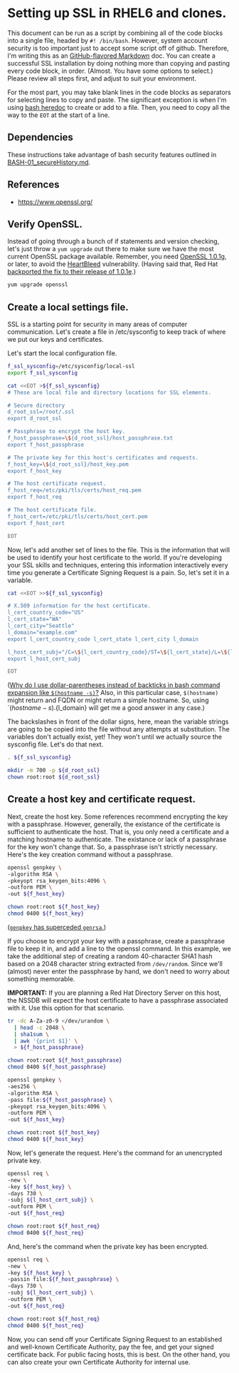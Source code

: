# Setting up SSL in RHEL6 and clones.
 
This document can be run as a script by combining all of the code blocks into a single file, headed by `#! /bin/bash`. However, system account security is too important just to accept some script off of github. Therefore, I'm writing this as an [GitHub-flavored Markdown][gmd] doc. You can create a successful SSL installation by doing nothing more than copying and pasting every code block, in order. (Almost. You have some options to select.) Please review all steps first, and adjust to suit your environment.
 
For the most part, you may take blank lines in the code blocks as separators for selecting lines to copy and paste. The significant exception is when I'm using [bash heredoc][heredoc] to create or add to a file. Then, you need to copy all the way to the `EOT` at the start of a line.

[gmd]: https://help.github.com/articles/github-flavored-markdown
[heredoc]: http://www.tldp.org/LDP/abs/html/here-docs.html


## Dependencies

These instructions take advantage of bash security features outlined in [BASH-01_secureHistory.md][BASH-01].

[BASH-01]: https://github.com/dafydd2277/accountSecurity/blob/master/BASH-01_secureHistory.md


## References

- https://www.openssl.org/


## Verify OpenSSL.
 
Instead of going through a bunch of if statements and version checking, let's just throw a `yum upgrade` out there to make sure we have the most current OpenSSL package available. Remember, you need [OpenSSL 1.0.1g][openssl], or later, to avoid the [HeartBleed][] vulnerability. (Having said that, Red Hat [backported the fix to their release of 1.0.1e][bug1084875].)
 
```bash
yum upgrade openssl
```
 
[openssl]: https://www.openssl.org/
[HeartBleed]: https://en.wikipedia.org/wiki/Heartbleed
[bug1084875]: https://bugzilla.redhat.com/show_bug.cgi?id=1084875


## Create a local settings file.

SSL is a starting point for security in many areas of computer communication. Let's create a file in /etc/sysconfig to keep track of where we put our keys and certificates.


Let's start the local configuration file.

```bash
f_ssl_sysconfig=/etc/sysconfig/local-ssl
export f_ssl_sysconfig

cat <<EOT >${f_ssl_sysconfig}
# These are local file and directory locations for SSL elements.

# Secure directory
d_root_ssl=/root/.ssl
export d_root_ssl

# Passphrase to encrypt the host key.
f_host_passphrase=\${d_root_ssl}/host_passphrase.txt
export f_host_passphrase

# The private key for this host's certificates and requests.
f_host_key=\${d_root_ssl}/host_key.pem
export f_host_key

# The host certificate request.
f_host_req=/etc/pki/tls/certs/host_req.pem
export f_host_req

# The host certificate file.
f_host_cert=/etc/pki/tls/certs/host_cert.pem
export f_host_cert

EOT
```


Now, let's add another set of lines to the file. This is the information that will be used to identify your host certificate to the world. If you're developing your SSL skills and techniques, entering this information interactively every time you generate a Certificate Signing Request is a pain. So, let's set it in a variable.

```bash
cat <<EOT >>${f_ssl_sysconfig}

# X.509 information for the host certificate.
l_cert_country_code="US"
l_cert_state="WA"
l_cert_city="Seattle"
l_domain="example.com"
export l_cert_country_code l_cert_state l_cert_city l_domain

l_host_cert_subj="/C=\${l_cert_country_code}/ST=\${l_cert_state}/L=\${l_cert_city}/CN=\$(hostname -s).\${l_domain}/organizationName=\${l_domain}"
export l_host_cert_subj

EOT
```

([Why do I use dollar-parentheses instead of backticks in bash command expansion like `$(hostname -s)`?][faq082] Also, in this particular case, `$(hostname)` might return and FQDN or might return a simple hostname. So, using `$(hostname -s).${l_domain} will get me a good answer in any case.)

The backslashes in front of the dollar signs, here, mean the variable strings are going to be copied into the file without any attempts at substitution. The variables don't actually exist, yet! They won't until we actually source the sysconfig file. Let's do that next.

```bash
. ${f_ssl_sysconfig}

mkdir -m 700 -p ${d_root_ssl}
chown root:root ${d_root_ssl}
```

## Create a host key and certificate request.

Next, create the host key. Some references recommend encrypting the key with a passphrase. However, generally, the existance of the certificate is sufficient to authenticate the host. That is, you only need a certificate and a matching hostname to authenticate. The existance or lack of a passphrase for the key won't change that. So, a passphrase isn't strictly necessary. Here's the key creation command without a passphrase.

```bash
openssl genpkey \
-algorithm RSA \
-pkeyopt rsa_keygen_bits:4096 \
-outform PEM \
-out ${f_host_key}

chown root:root ${f_host_key}
chmod 0400 ${f_host_key}
```

([`genpkey` has superceded `genrsa`.][openssl_man])

If you choose to encrypt your key with a passphrase, create a passphrase file to keep it in, and add a line to the openssl command. In this example, we take the additional step of creating a random 40-character SHA1 hash based on a 2048 character string extracted from `/dev/random`. Since we'll (almost) never enter the passphrase by hand, we don't need to worry about something memorable. 

**IMPORTANT:** If you are planning a Red Hat Directory Server on this host, the NSSDB will expect the host certificate to have a passphrase associated with it. Use this option for that scenario.

```bash
tr -dc A-Za-z0-9 </dev/urandom \
  | head -c 2048 \
  | sha1sum \
  | awk '{print $1}' \
  > ${f_host_passphrase}

chown root:root ${f_host_passphrase}
chmod 0400 ${f_host_passphrase}

openssl genpkey \
-aes256 \
-algorithm RSA \
-pass file:${f_host_passphrase} \
-pkeyopt rsa_keygen_bits:4096 \
-outform PEM \
-out ${f_host_key}

chown root:root ${f_host_key}
chmod 0400 ${f_host_key}
```

Now, let's generate the request. Here's the command for an unencrypted private key.

```bash
openssl req \
-new \
-key ${f_host_key} \
-days 730 \
-subj ${l_host_cert_subj} \
-outform PEM \
-out ${f_host_req}

chown root:root ${f_host_req}
chmod 0400 ${f_host_req}
```

And, here's the command when the private key has been encrypted.

```bash
openssl req \
-new \
-key ${f_host_key} \
-passin file:${f_host_passphrase} \
-days 730 \
-subj ${l_host_cert_subj} \
-outform PEM \
-out ${f_host_req}

chown root:root ${f_host_req}
chmod 0400 ${f_host_req}
```


Now, you can send off your Certificate Signing Request to an established and well-known Certificate Authority, pay the fee, and get your signed certificate back. For public facing hosts, this is best. On the other hand, you can also create your own Certificate Authority for internal use.

 
[faq082]: http://mywiki.wooledge.org/BashFAQ/082
[openssl_man]: https://www.openssl.org/docs/apps/openssl.html

